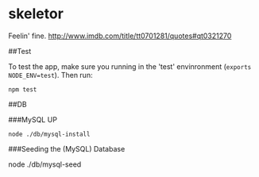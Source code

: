 skeletor
========

Feelin' fine. http://www.imdb.com/title/tt0701281/quotes#qt0321270

##Test

  To test the app, make sure you running in the 'test' envinronment (`exports NODE_ENV=test`).
  Then run:

    npm test

##DB

###MySQL UP

    node ./db/mysql-install

###Seeding the (MySQL) Database

  node ./db/mysql-seed
